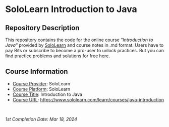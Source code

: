 <!-- README file for online courses -->

# SoloLearn Introduction to Java

## Repository Description

This repository contains the code for the online course *"Introduction to Java"* provided by [SoloLearn](https://www.sololearn.com) and course notes in .md format. Users have to pay Bits or subscribe to become a pro-user to unlock practices. But you can find practice problems and solutions for free here.

## Course Information

- <ins>Course Provider</ins>: SoloLearn
- <ins>Course Platform</ins>: SoloLearn
- <ins>Course Title</ins>: Introduction to Java
- <ins>Course URL</ins>: https://www.sololearn.com/learn/courses/java-introduction

&nbsp;

*1st Completion Date: Mar 18, 2024*&emsp;
